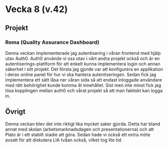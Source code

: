 # Vecka 8 (v.42)

## Projekt

### Roma (Quality Assurance Dashboard)

Denna veckan implementerade jag autentisering i våran frontend med hjälp utav Auth0. Auth0 använde vi oss utav i vårt andra projekt också och är en autentiserings-plattform
för att enkelt kunna implementera login och annan säkerhet i sitt projekt. Det första jag gjorde var att konfigurera en applikation i deras online panel för hur vi ska hantera
autentiseringen. Sedan fick jag implementera ett sätt låsa ner våran sida så att endast inloggade användare med rätt behörighet kunde komma åt innehållet. Sist men inte minst
fick jag lösa kopplingen mellan auth0 och vårat projekt så att man faktiskt kan logga in.

## Övrigt

Denna veckan blev det inte riktigt lika mycket saker gjorda. Detta har bland annat med skolan (arbetsmarknadsdagen och presentationerna) och att Plato är i ett stabilt stadie
att göra. Sedan hade vi också ett extra möte avsatt för att diskutera LIA tvåan också, vilket tog lite tid.
